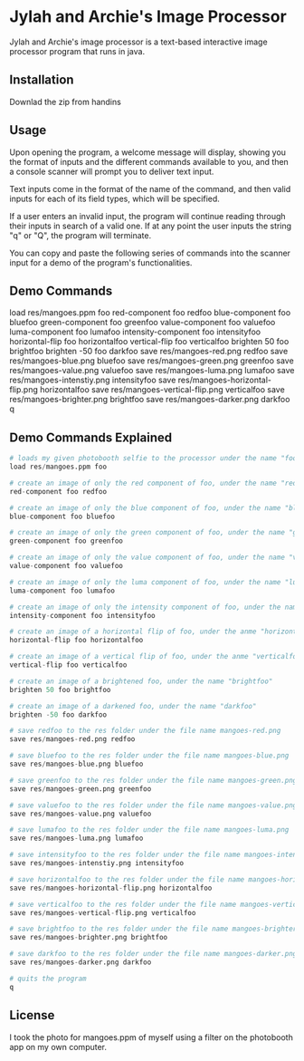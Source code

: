 # Jylah and Archie's Image Processor

Jylah and Archie's image processor is a text-based interactive image
processor program that runs in java. 

## Installation

Downlad the zip from handins

## Usage

Upon opening the program, a welcome message will display, showing you the format 
of inputs and the different commands available to you, and then a console scanner will prompt you
to deliver text input. 

Text inputs come in the format of the name of the command, 
and then valid inputs for each of its field types, which will be specified.

If a user enters an invalid input, the program will continue reading through their inputs in search
of a valid one. If at any point the user inputs the string "q" or "Q", the program will terminate.

You can copy and paste the following series of commands into the scanner input for a demo of 
the program's functionalities.

## Demo Commands

load res/mangoes.ppm foo red-component foo redfoo blue-component foo bluefoo green-component foo 
greenfoo value-component foo valuefoo luma-component foo lumafoo intensity-component foo intensityfoo horizontal-flip foo horizontalfoo vertical-flip foo verticalfoo brighten 50 foo brightfoo brighten -50 foo darkfoo save res/mangoes-red.png redfoo save res/mangoes-blue.png bluefoo save res/mangoes-green.png greenfoo save res/mangoes-value.png valuefoo save res/mangoes-luma.png lumafoo save res/mangoes-intenstiy.png intensityfoo save res/mangoes-horizontal-flip.png horizontalfoo save res/mangoes-vertical-flip.png verticalfoo save res/mangoes-brighter.png brightfoo save res/mangoes-darker.png darkfoo q

## Demo Commands Explained
```python
# loads my given photobooth selfie to the processor under the name "foo"
load res/mangoes.ppm foo

# create an image of only the red component of foo, under the name "redfoo"
red-component foo redfoo

# create an image of only the blue component of foo, under the name "bluefoo"
blue-component foo bluefoo 

# create an image of only the green component of foo, under the name "greenfoo"
green-component foo greenfoo 

# create an image of only the value component of foo, under the name "valuefoo"
value-component foo valuefoo 

# create an image of only the luma component of foo, under the name "lumafoo"
luma-component foo lumafoo 

# create an image of only the intensity component of foo, under the name "intensityfoo"
intensity-component foo intensityfoo 

# create an image of a horizontal flip of foo, under the anme "horizontalfoo"
horizontal-flip foo horizontalfoo 

# create an image of a vertical flip of foo, under the anme "verticalfoo"
vertical-flip foo verticalfoo 

# create an image of a brightened foo, under the name "brightfoo"
brighten 50 foo brightfoo 

# create an image of a darkened foo, under the name "darkfoo"
brighten -50 foo darkfoo 

# save redfoo to the res folder under the file name mangoes-red.png
save res/mangoes-red.png redfoo 

# save bluefoo to the res folder under the file name mangoes-blue.png
save res/mangoes-blue.png bluefoo 

# save greenfoo to the res folder under the file name mangoes-green.png
save res/mangoes-green.png greenfoo 

# save valuefoo to the res folder under the file name mangoes-value.png
save res/mangoes-value.png valuefoo 

# save lumafoo to the res folder under the file name mangoes-luma.png
save res/mangoes-luma.png lumafoo 

# save intensityfoo to the res folder under the file name mangoes-intensity.png
save res/mangoes-intenstiy.png intensityfoo 

# save horizontalfoo to the res folder under the file name mangoes-horizontal.png
save res/mangoes-horizontal-flip.png horizontalfoo 

# save verticalfoo to the res folder under the file name mangoes-vertical.png
save res/mangoes-vertical-flip.png verticalfoo

# save brightfoo to the res folder under the file name mangoes-brighter.png
save res/mangoes-brighter.png brightfoo 

# save darkfoo to the res folder under the file name mangoes-darker.png
save res/mangoes-darker.png darkfoo

# quits the program
q
```

## License
I took the photo for mangoes.ppm of myself using a filter on the photobooth app on my own computer.